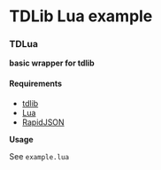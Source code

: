 # TDLib Lua example

### TDLua
**basic wrapper for tdlib**

#### Requirements

* [tdlib](https://github.com/tdlib/td)
* [Lua](https://lua.org)
* [RapidJSON](https://github.com/Tencent/rapidjson)

**Usage**

See ``example.lua``
